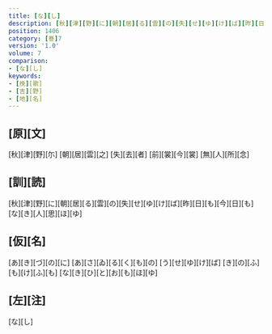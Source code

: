 ```yaml
---
title: [な][し]
description: [秋][津][野][に][朝][居][る][雲][の][失][せ][ゆ][け][ば][昨][日][も][今][日][も][な][き][人][思][ほ][ゆ]
position: 1406
category: [巻]7
version: '1.0'
volume: 7
comparison:
- [な][し]
keywords:
- [挽][歌]
- [吉][野]
- [地][名]
---
```


## [原][文]

[秋][津][野][尓] [朝][居][雲][之] [失][去][者] [前][裳][今][裳] [無][人][所][念]

## [訓][読]

[秋][津][野][に][朝][居][る][雲][の][失][せ][ゆ][け][ば][昨][日][も][今][日][も][な][き][人][思][ほ][ゆ]

## [仮][名]

[あ][き][づ][の][に] [あ][さ][ゐ][る][く][も][の] [う][せ][ゆ][け][ば] [き][の][ふ][も][け][ふ][も] [な][き][ひ][と][お][も][ほ][ゆ]

## [左][注]

[な][し]
